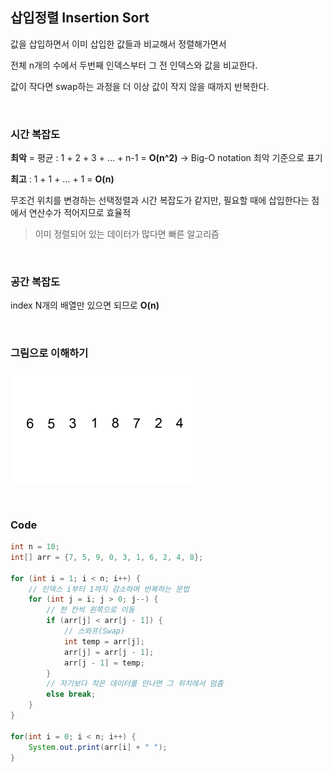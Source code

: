 ## 삽입정렬 Insertion Sort
값을 삽입하면서 이미 삽입한 값들과 비교해서 정렬해가면서 

전체 n개의 수에서 두번째 인덱스부터 그 전 인덱스와 값을 비교한다.

값이 작다면 swap하는 과정을 더 이상 값이 작지 않을 때까지 반복한다.

<br/>

### 시간 복잡도
**최악** = 평균 : 1 + 2 + 3 + ... + n-1 = **O(n^2)**
-> Big-O notation 최악 기준으로 표기

**최고** : 1 + 1 + ... + 1 = **O(n)**


무조건 위치를 변경하는 선택정렬과 시간 복잡도가 같지만, 필요할 때에 삽입한다는 점에서 연산수가 적어지므로 효율적

> 이미 정렬되어 있는 데이터가 많다면 빠른 알고리즘

<br/>

### 공간 복잡도
index N개의 배열만 있으면 되므로 **O(n)**

<br/>

### 그림으로 이해하기

![image](./assets/insert.gif)

<br/>

### Code
```java
int n = 10;
int[] arr = {7, 5, 9, 0, 3, 1, 6, 2, 4, 8};

for (int i = 1; i < n; i++) {
    // 인덱스 i부터 1까지 감소하며 반복하는 문법
    for (int j = i; j > 0; j--) {
        // 한 칸씩 왼쪽으로 이동
        if (arr[j] < arr[j - 1]) {
            // 스와프(Swap)
            int temp = arr[j];
            arr[j] = arr[j - 1];
            arr[j - 1] = temp;
        }
        // 자기보다 작은 데이터를 만나면 그 위치에서 멈춤
        else break;
    }
}

for(int i = 0; i < n; i++) {
    System.out.print(arr[i] + " ");
}
```